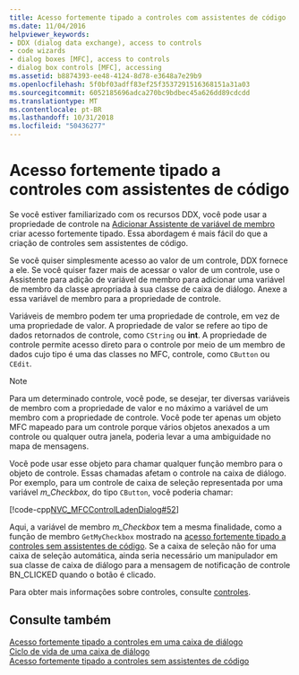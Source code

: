 ```yaml
---
title: Acesso fortemente tipado a controles com assistentes de código
ms.date: 11/04/2016
helpviewer_keywords:
- DDX (dialog data exchange), access to controls
- code wizards
- dialog boxes [MFC], access to controls
- dialog box controls [MFC], accessing
ms.assetid: b8874393-ee48-4124-8d78-e3648a7e29b9
ms.openlocfilehash: 5f0bf03adff83ef25f3537291516368151a31a03
ms.sourcegitcommit: 6052185696adca270bc9bdbec45a626dd89cdcdd
ms.translationtype: MT
ms.contentlocale: pt-BR
ms.lasthandoff: 10/31/2018
ms.locfileid: "50436277"
---
```

# <a name="type-safe-access-to-controls-with-code-wizards"></a>Acesso fortemente tipado a controles com assistentes de código

Se você estiver familiarizado com os recursos DDX, você pode usar a propriedade de controle na [Adicionar Assistente de variável de membro](../ide/add-member-variable-wizard.md) criar acesso fortemente tipado. Essa abordagem é mais fácil do que a criação de controles sem assistentes de código.

Se você quiser simplesmente acesso ao valor de um controle, DDX fornece a ele. Se você quiser fazer mais de acessar o valor de um controle, use o Assistente para adição de variável de membro para adicionar uma variável de membro da classe apropriada à sua classe de caixa de diálogo. Anexe a essa variável de membro para a propriedade de controle.

Variáveis de membro podem ter uma propriedade de controle, em vez de uma propriedade de valor. A propriedade de valor se refere ao tipo de dados retornados de controle, como `CString` ou **int**. A propriedade de controle permite acesso direto para o controle por meio de um membro de dados cujo tipo é uma das classes no MFC, controle, como `CButton` ou `CEdit`.

> [!NOTE]
>  Para um determinado controle, você pode, se desejar, ter diversas variáveis de membro com a propriedade de valor e no máximo a variável de um membro com a propriedade de controle. Você pode ter apenas um objeto MFC mapeado para um controle porque vários objetos anexados a um controle ou qualquer outra janela, poderia levar a uma ambiguidade no mapa de mensagens.

Você pode usar esse objeto para chamar qualquer função membro para o objeto de controle. Essas chamadas afetam o controle na caixa de diálogo. Por exemplo, para um controle de caixa de seleção representada por uma variável *m_Checkbox*, do tipo `CButton`, você poderia chamar:

[!code-cpp[NVC_MFCControlLadenDialog#52](../mfc/codesnippet/cpp/type-safe-access-to-controls-with-code-wizards_1.cpp)]

Aqui, a variável de membro *m_Checkbox* tem a mesma finalidade, como a função de membro `GetMyCheckbox` mostrado na [acesso fortemente tipado a controles sem assistentes de código](../mfc/type-safe-access-to-controls-without-code-wizards.md). Se a caixa de seleção não for uma caixa de seleção automática, ainda seria necessário um manipulador em sua classe de caixa de diálogo para a mensagem de notificação de controle BN_CLICKED quando o botão é clicado.

Para obter mais informações sobre controles, consulte [controles](../mfc/controls-mfc.md).

## <a name="see-also"></a>Consulte também

[Acesso fortemente tipado a controles em uma caixa de diálogo](../mfc/type-safe-access-to-controls-in-a-dialog-box.md)<br/>
[Ciclo de vida de uma caixa de diálogo](../mfc/life-cycle-of-a-dialog-box.md)<br/>
[Acesso fortemente tipado a controles sem assistentes de código](../mfc/type-safe-access-to-controls-without-code-wizards.md)


